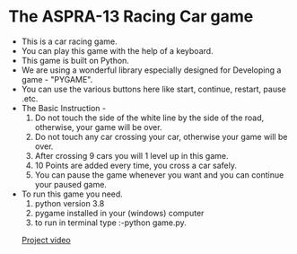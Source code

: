 # The ASPRA-13 Racing Car game
<ul>
<li>This is a car racing game.</li>
<li>You can play this game with the help of a keyboard.</li>
 <li>This game is built on Python.</li>
 
<li>We are using a wonderful library especially designed for Developing a game - "PYGAME".</li>
<li>You can use the various buttons here like start, continue, restart, pause .etc.</li>
<li>The Basic Instruction -
 <ol>
  <li> Do not touch the side of the white line by the side of the road, otherwise, your game will be over.</li>
  <li> Do not touch any car crossing your car, otherwise your game will be over.</li>
  <li>After crossing 9 cars you will 1 level up in this game. </li>
  <li>10 Points are added every time, you cross a car safely.</li>
  <li> You can pause the game whenever you want and you can continue your paused game.</li>
 </ol>
 </li>

<li>To run this game you need.
 <ol>
  <li>python version 3.8  </li>
  <li>pygame installed in your (windows) computer </li>
  <li>to run in terminal type :-python game.py.</li>
  </ol>
 </li>

[Project video ](https://drive.google.com/file/d/1HqgEgkNB9Vf7gWMJY_FTQEq4CGhhdge4/view?usp=drive_link)
